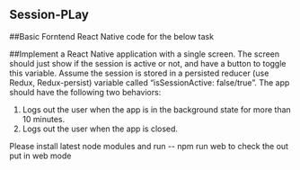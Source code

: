## Session-PLay

##Basic Forntend React Native code for the below task

##Implement a React Native application with a single screen. The screen should just show if the session is active or not, and have a button to toggle this variable.
  Assume the session is stored in a persisted reducer (use Redux, Redux-persist) variable called “isSessionActive: false/true”.
  The app should have the following two behaviors: 
   1. Logs out the user when the app is in the background state for more than 10 minutes. 
   2. Logs out the user when the app is closed.

Please install latest node modules and run -- npm run web to check the out put in web mode

